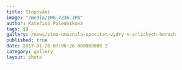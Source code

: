 ```yaml
---
title: Stopování
image: "/media/IMG_7236.JPG"
author: Kateřina Poledníková
tags: []
gallery: /news/zima-umoznila-spocitat-vydry-v-orlickych-horach
published: true
date: 2017-01-26 07:06:26.000000000 Z
category: gallery
layout: photo
---
```

